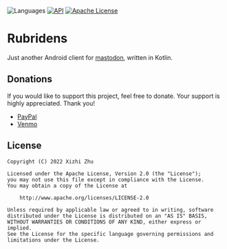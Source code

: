 ![Languages](https://img.shields.io/badge/languages-Kotlin-blue.svg?longCache=true&style=flat)
[![API](https://img.shields.io/badge/API-21%2B-blue.svg?style=flat)](https://developer.android.com/about/versions/android-5.0.html)
[![Apache License](https://img.shields.io/badge/license-Apache%20License%202.0-blue.svg?style=flat)](https://www.apache.org/licenses/LICENSE-2.0)

Rubridens
=========

Just another Android client for [mastodon](https://joinmastodon.org/), written in Kotlin.

Donations
---------
If you would like to support this project, feel free to donate. Your support is highly appreciated. Thank you!
* [PayPal](https://paypal.me/xizzhu)
* [Venmo](https://www.venmo.com/u/xizzhu)

License
-------
    Copyright (C) 2022 Xizhi Zhu

    Licensed under the Apache License, Version 2.0 (the "License");
    you may not use this file except in compliance with the License.
    You may obtain a copy of the License at

        http://www.apache.org/licenses/LICENSE-2.0

    Unless required by applicable law or agreed to in writing, software
    distributed under the License is distributed on an "AS IS" BASIS,
    WITHOUT WARRANTIES OR CONDITIONS OF ANY KIND, either express or implied.
    See the License for the specific language governing permissions and
    limitations under the License.
